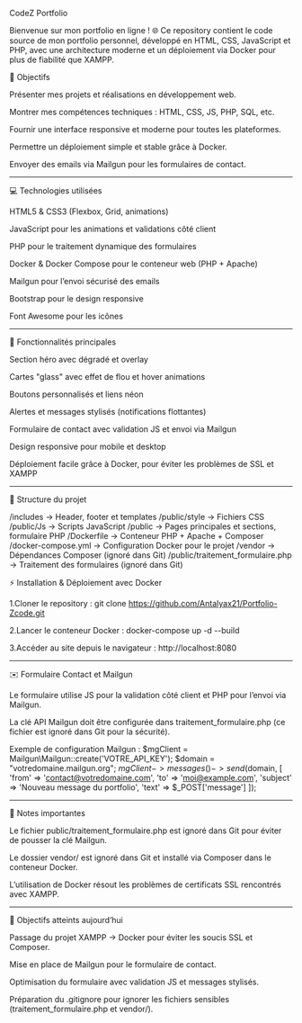 CodeZ Portfolio

Bienvenue sur mon portfolio en ligne ! 🌐
Ce repository contient le code source de mon portfolio personnel, développé en HTML, CSS, JavaScript et PHP, avec une architecture moderne et un déploiement via Docker pour plus de fiabilité que XAMPP.

📌 Objectifs

Présenter mes projets et réalisations en développement web.

Montrer mes compétences techniques : HTML, CSS, JS, PHP, SQL, etc.

Fournir une interface responsive et moderne pour toutes les plateformes.

Permettre un déploiement simple et stable grâce à Docker.

Envoyer des emails via Mailgun pour les formulaires de contact.

------------------------------------------------------------------------------------------------

💻 Technologies utilisées

HTML5 & CSS3 (Flexbox, Grid, animations)

JavaScript pour les animations et validations côté client

PHP pour le traitement dynamique des formulaires

Docker & Docker Compose pour le conteneur web (PHP + Apache)

Mailgun pour l’envoi sécurisé des emails

Bootstrap pour le design responsive

Font Awesome pour les icônes

------------------------------------------------------------------------------------------------

🚀 Fonctionnalités principales

Section héro avec dégradé et overlay

Cartes "glass" avec effet de flou et hover animations

Boutons personnalisés et liens néon

Alertes et messages stylisés (notifications flottantes)

Formulaire de contact avec validation JS et envoi via Mailgun

Design responsive pour mobile et desktop

Déploiement facile grâce à Docker, pour éviter les problèmes de SSL et XAMPP

------------------------------------------------------------------------------------------------

📂 Structure du projet

/includes         -> Header, footer et templates
/public/style     -> Fichiers CSS
/public/Js        -> Scripts JavaScript
/public           -> Pages principales et sections, formulaire PHP
/Dockerfile       -> Conteneur PHP + Apache + Composer
/docker-compose.yml -> Configuration Docker pour le projet
/vendor           -> Dépendances Composer (ignoré dans Git)
/public/traitement_formulaire.php -> Traitement des formulaires (ignoré dans Git)

⚡ Installation & Déploiement avec Docker

1.Cloner le repository :
git clone https://github.com/Antalyax21/Portfolio-Zcode.git

2.Lancer le conteneur Docker :
docker-compose up -d --build

3.Accéder au site depuis le navigateur :
http://localhost:8080

------------------------------------------------------------------------------------------------

✉️ Formulaire Contact et Mailgun

Le formulaire utilise JS pour la validation côté client et PHP pour l’envoi via Mailgun.

La clé API Mailgun doit être configurée dans traitement_formulaire.php (ce fichier est ignoré dans Git pour la sécurité).

Exemple de configuration Mailgun :
$mgClient = Mailgun\Mailgun::create('VOTRE_API_KEY');
$domain = "votredomaine.mailgun.org";
$mgClient->messages()->send($domain, [
    'from'    => 'contact@votredomaine.com',
    'to'      => 'moi@example.com',
    'subject' => 'Nouveau message du portfolio',
    'text'    => $_POST['message']
]);


------------------------------------------------------------------------------------------------

📌 Notes importantes

Le fichier public/traitement_formulaire.php est ignoré dans Git pour éviter de pousser la clé Mailgun.

Le dossier vendor/ est ignoré dans Git et installé via Composer dans le conteneur Docker.

L’utilisation de Docker résout les problèmes de certificats SSL rencontrés avec XAMPP.


------------------------------------------------------------------------------------------------

🎯 Objectifs atteints aujourd’hui

Passage du projet XAMPP → Docker pour éviter les soucis SSL et Composer.

Mise en place de Mailgun pour le formulaire de contact.

Optimisation du formulaire avec validation JS et messages stylisés.

Préparation du .gitignore pour ignorer les fichiers sensibles (traitement_formulaire.php et vendor/).
